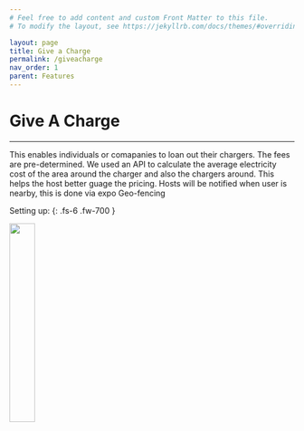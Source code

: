 ```yaml
---
# Feel free to add content and custom Front Matter to this file.
# To modify the layout, see https://jekyllrb.com/docs/themes/#overriding-theme-defaults

layout: page
title: Give a Charge
permalink: /giveacharge
nav_order: 1
parent: Features
---
```


# Give A Charge

---

This enables individuals or comapanies to loan out their chargers. The fees are pre-determined.
We used an API to calculate the average electricity cost of the area around the charger and also the chargers around.
This helps the host better guage the pricing. Hosts will be notified when user is nearby, this is done via expo Geo-fencing

Setting up:
{: .fs-6 .fw-700 }
<p float="left">
  <img src="{{ "assets/photo/host.gif" | relative_url }}" width="30%" height="30%" />
</p>
